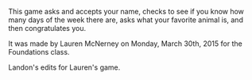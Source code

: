 This game asks and accepts your name, checks to see if you know how many days of the week there are, asks
what your favorite animal is, and then congratulates you.

It was made by Lauren McNerney on Monday, March 30th, 2015 for the Foundations class.

Landon's edits for Lauren's game.
